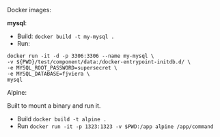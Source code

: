 Docker images:

**mysql**:
* Build:
`docker build -t my-mysql .`
* Run:

```
docker run -it -d -p 3306:3306 --name my-mysql \
-v ${PWD}/test/component/data:/docker-entrypoint-initdb.d/ \
-e MYSQL_ROOT_PASSWORD=supersecret \
-e MYSQL_DATABASE=fjviera \
mysql
```

Alpine:

Built to mount a binary and run it.
* Build `docker build -t alpine .`
* Run `docker run -it -p 1323:1323 -v $PWD:/app alpine /app/command`
  